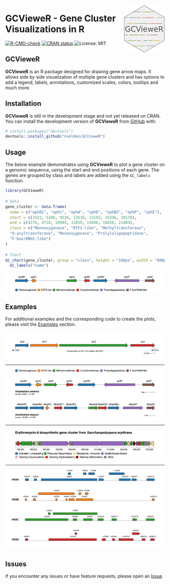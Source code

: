 <p align="center">
  <img src="man/figures/logo.png" height="150px" align="right">
  <h1><strong>GCVieweR</strong> - Gene Cluster Visualizations in R</h1>
</p>

<!-- badges: start -->
[![R-CMD-check](https://github.com/nvelden/GCVieweR/workflows/R-CMD-check/badge.svg)](https://github.com/nvelden/GCVieweR/actions)
[![CRAN status](https://www.r-pkg.org/badges/version/GCVieweR)](https://CRAN.R-project.org/package=GCVieweR)
![License: MIT](https://img.shields.io/badge/License-MIT-yellow.svg)
<!-- badges: end -->

## GCVieweR

**GCVieweR** is an R package designed for drawing gene arrow maps. It allows side by side visualization of multiple gene clusters and has options to add a legend, labels, annotations, customized scales, colors, tooltips and much more.

## Installation

**GCVieweR** is still in the development stage and not yet released on CRAN. You can install the development version of **GCVieweR** from [GitHub](https://github.com/) with:

``` r
# install.packages("devtools")
devtools::install_github("nvelden/GCVieweR")
```

## Usage

The below example demonstrates using **GCVieweR** to plot a gene cluster on a genomic sequence, using the start and end positions of each gene. The genes are grouped by class and labels are added using the `GC_labels` function.

``` r
library(GCVieweR)

# Data
gene_cluster <- data.frame(
  name = c("ophB1", "ophC", "ophA", "ophD", "ophB2", "ophP", "ophE"),
  start = c(2522, 5286, 9536, 12616, 13183, 19346, 20170),
  end = c(4276, 4718, 10904, 11859, 15046, 16016, 21484),
  class = c("Monooxygenase", "NTF2-like", "Methyltransferase", 
  "O-acyltransferase", "Monooxygenase", "Prolyloligopeptidase", 
  "F-box/RNHI-like")
)

# Chart
GC_chart(gene_cluster, group = "class", height = "100px", width = "800px") %>%
  GC_labels("name")
```

<img src="man/figures/ophA_gene_cluster.png" class="screenshot"/>


## Examples

For additional examples and the corresponding code to create the plots, please visit the [Examples]() section.  

<img src="man/figures/LacZ_operon.png" class="screenshot"/>

<hr>

<img src="man/figures/ophA_clusters.png" class="screenshot"/>

<hr>

<img src="man/figures/erythromycin_cluster.png" class="screenshot"/>

<hr>

<img src="man/figures/human_hox_genes.png" class="screenshot"/>

## Issues

If you encounter any issues or have feature requests, please open an [Issue](https://github.com/nvelden/GCVieweR/issues).    
